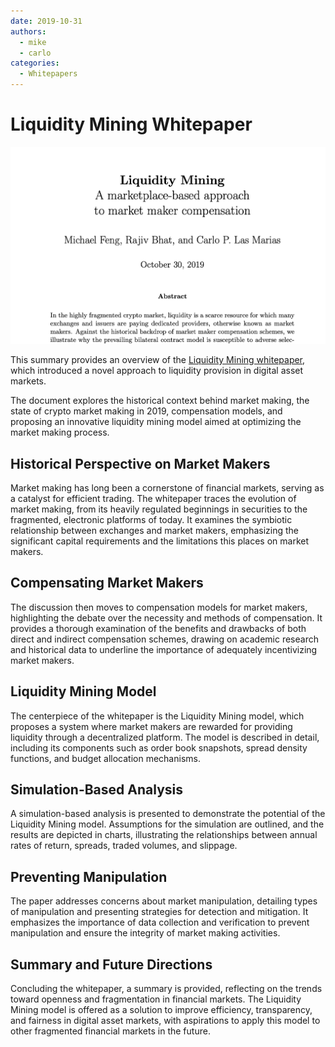 ```yaml
---
date: 2019-10-31
authors:
  - mike
  - carlo
categories:
  - Whitepapers
---
```


# Liquidity Mining Whitepaper

![](cover.png)

This summary provides an overview of the [Liquidity Mining whitepaper](/liquidity-mining.pdf), which introduced a novel approach to liquidity provision in digital asset markets. 

The document explores the historical context behind market making, the state of crypto market making in 2019, compensation models, and proposing an innovative liquidity mining model aimed at optimizing the market making process.

<!-- more -->

## Historical Perspective on Market Makers

Market making has long been a cornerstone of financial markets, serving as a catalyst for efficient trading. The whitepaper traces the evolution of market making, from its heavily regulated beginnings in securities to the fragmented, electronic platforms of today. It examines the symbiotic relationship between exchanges and market makers, emphasizing the significant capital requirements and the limitations this places on market makers.

## Compensating Market Makers

The discussion then moves to compensation models for market makers, highlighting the debate over the necessity and methods of compensation. It provides a thorough examination of the benefits and drawbacks of both direct and indirect compensation schemes, drawing on academic research and historical data to underline the importance of adequately incentivizing market makers.

## Liquidity Mining Model

The centerpiece of the whitepaper is the Liquidity Mining model, which proposes a system where market makers are rewarded for providing liquidity through a decentralized platform. The model is described in detail, including its components such as order book snapshots, spread density functions, and budget allocation mechanisms.

## Simulation-Based Analysis

A simulation-based analysis is presented to demonstrate the potential of the Liquidity Mining model. Assumptions for the simulation are outlined, and the results are depicted in charts, illustrating the relationships between annual rates of return, spreads, traded volumes, and slippage.

## Preventing Manipulation

The paper addresses concerns about market manipulation, detailing types of manipulation and presenting strategies for detection and mitigation. It emphasizes the importance of data collection and verification to prevent manipulation and ensure the integrity of market making activities.

## Summary and Future Directions

Concluding the whitepaper, a summary is provided, reflecting on the trends toward openness and fragmentation in financial markets. The Liquidity Mining model is offered as a solution to improve efficiency, transparency, and fairness in digital asset markets, with aspirations to apply this model to other fragmented financial markets in the future.
